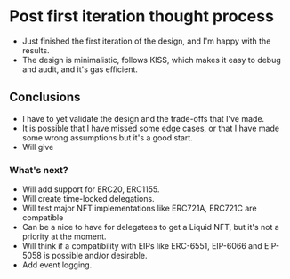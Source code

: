# Post first iteration thought process

- Just finished the first iteration of the design, and I'm happy with the results.
- The design is minimalistic, follows KISS, which makes it easy to debug and audit, and it's gas efficient.


## Conclusions

- I have to yet validate the design and the trade-offs that I've made.
- It is possible that I have missed some edge cases, or that I have made some wrong assumptions but it's a good start.
- Will give

### What's next?
- Will add support for ERC20, ERC1155.
- Will create time-locked delegations.
- Will test major NFT implementations like ERC721A, ERC721C are compatible
- Can be a nice to have for delegatees to get a Liquid NFT, but it's not a priority at the moment.
- Will think if a compatibility with EIPs like ERC-6551, EIP-6066 and EIP-5058 is possible and/or desirable.
- Add event logging.